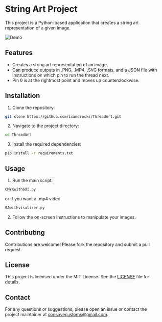 # String Art Project

This project is a Python-based application that creates a string art representation of a given image.



![Demo](./demo.gif)



## Features

- Creates a string art representation of an image.
- Can produce outputs in .PNG, .MP4, .SVG formats, and a JSON file with instructions on which pin to run the thread next.
- Pin 0 is at the rightmost point and moves up counterclockwise.

## Installation

1. Clone the repository:
  ```sh
  git clone https://github.com/isandrocks/ThreadArt.git
  ```
2. Navigate to the project directory:
  ```sh
  cd ThreadArt
  ```
3. Install the required dependencies:
  ```sh
  pip install -r requirements.txt
  ```

## Usage

1. Run the main script:
  ```sh
  CMYKwithGUI.py
  ```
  or if you want a .mp4 video
  ```sh
  SAwithvisulizer.py
  ```
2. Follow the on-screen instructions to manipulate your images.

## Contributing

Contributions are welcome! Please fork the repository and submit a pull request.

## License

This project is licensed under the MIT License. See the [LICENSE](LICENSE) file for details.

## Contact

For any questions or suggestions, please open an issue or contact the project maintainer at consavecustoms@gmail.com.